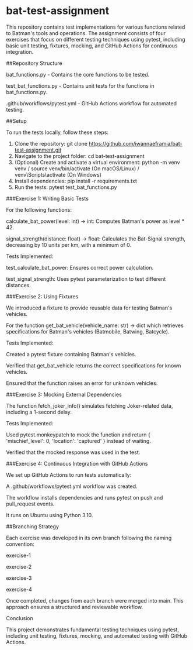 # bat-test-assignment

This repository contains test implementations for various functions related to Batman's tools and operations. The assignment consists of four exercises that focus on different testing techniques using pytest, including basic unit testing, fixtures, mocking, and GitHub Actions for continuous integration.

##Repository Structure

bat_functions.py - Contains the core functions to be tested.

test_bat_functions.py - Contains unit tests for the functions in bat_functions.py.

.github/workflows/pytest.yml - GitHub Actions workflow for automated testing.

##Setup

To run the tests locally, follow these steps:

1. Clone the repository: git clone https://github.com/iwannaeframia/bat-test-assignment.git
2. Navigate to the project folder: cd bat-test-assignment
3. (Optional) Create and activate a virtual environment: python -m venv venv / source venv/bin/activate  (On macOS/Linux) / venv\Scripts\activate  (On Windows)
4. Install dependencies: pip install -r requirements.txt
5. Run the tests: pytest test_bat_functions.py

###Exercise 1: Writing Basic Tests

For the following functions:

calculate_bat_power(level: int) -> int: Computes Batman's power as level * 42.

signal_strength(distance: float) -> float: Calculates the Bat-Signal strength, decreasing by 10 units per km, with a minimum of 0.

Tests Implemented:

test_calculate_bat_power: Ensures correct power calculation.

test_signal_strength: Uses pytest parameterization to test different distances.


###Exercise 2: Using Fixtures

We introduced a fixture to provide reusable data for testing Batman's vehicles.

For the function get_bat_vehicle(vehicle_name: str) -> dict which retrieves specifications for Batman's vehicles (Batmobile, Batwing, Batcycle).

Tests Implemented:

Created a pytest fixture containing Batman's vehicles.

Verified that get_bat_vehicle returns the correct specifications for known vehicles.

Ensured that the function raises an error for unknown vehicles.

###Exercise 3: Mocking External Dependencies

The function fetch_joker_info() simulates fetching Joker-related data, including a 1-second delay.

Tests Implemented:

Used pytest.monkeypatch to mock the function and return { 'mischief_level': 0, 'location': 'captured' } instead of waiting.

Verified that the mocked response was used in the test.

###Exercise 4: Continuous Integration with GitHub Actions

We set up GitHub Actions to run tests automatically:

A .github/workflows/pytest.yml workflow was created.

The workflow installs dependencies and runs pytest on push and pull_request events.

It runs on Ubuntu using Python 3.10.

##Branching Strategy

Each exercise was developed in its own branch following the naming convention:

exercise-1

exercise-2

exercise-3

exercise-4

Once completed, changes from each branch were merged into main.
This approach ensures a structured and reviewable workflow.

Conclusion

This project demonstrates fundamental testing techniques using pytest, including unit testing, fixtures, mocking, and automated testing with GitHub Actions.

